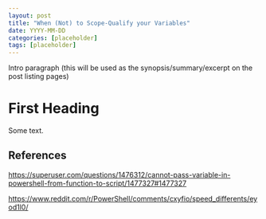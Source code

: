 ```yaml
---
layout: post
title: "When (Not) to Scope-Qualify your Variables"
date: YYYY-MM-DD
categories: [placeholder]
tags: [placeholder]
---
```


Intro paragraph (this will be used as the synopsis/summary/excerpt on the post listing pages)

# First Heading

Some text.

## References

https://superuser.com/questions/1476312/cannot-pass-variable-in-powershell-from-function-to-script/1477327#1477327

https://www.reddit.com/r/PowerShell/comments/cxyfio/speed_differents/eyod1l0/
